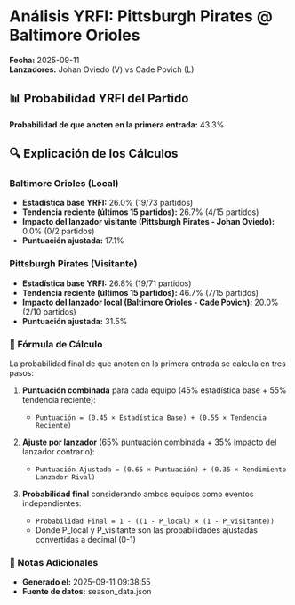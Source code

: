 # Análisis YRFI: Pittsburgh Pirates @ Baltimore Orioles

**Fecha:** 2025-09-11  
**Lanzadores:** Johan Oviedo (V) vs Cade Povich (L)

## 📊 Probabilidad YRFI del Partido

**Probabilidad de que anoten en la primera entrada:** 43.3%

## 🔍 Explicación de los Cálculos

### Baltimore Orioles (Local)
- **Estadística base YRFI:** 26.0% (19/73 partidos)
- **Tendencia reciente (últimos 15 partidos):** 26.7% (4/15 partidos)
- **Impacto del lanzador visitante (Pittsburgh Pirates - Johan Oviedo):** 0.0% (0/2 partidos)
- **Puntuación ajustada:** 17.1%

### Pittsburgh Pirates (Visitante)
- **Estadística base YRFI:** 26.8% (19/71 partidos)
- **Tendencia reciente (últimos 15 partidos):** 46.7% (7/15 partidos)
- **Impacto del lanzador local (Baltimore Orioles - Cade Povich):** 20.0% (2/10 partidos)
- **Puntuación ajustada:** 31.5%

### 📝 Fórmula de Cálculo

La probabilidad final de que anoten en la primera entrada se calcula en tres pasos:

1. **Puntuación combinada** para cada equipo (45% estadística base + 55% tendencia reciente):
   - `Puntuación = (0.45 × Estadística Base) + (0.55 × Tendencia Reciente)`

2. **Ajuste por lanzador** (65% puntuación combinada + 35% impacto del lanzador contrario):
   - `Puntuación Ajustada = (0.65 × Puntuación) + (0.35 × Rendimiento Lanzador Rival)`

3. **Probabilidad final** considerando ambos equipos como eventos independientes:
   - `Probabilidad Final = 1 - ((1 - P_local) × (1 - P_visitante))`
   - Donde P_local y P_visitante son las probabilidades ajustadas convertidas a decimal (0-1)

### 📌 Notas Adicionales

- **Generado el:** 2025-09-11 09:38:55
- **Fuente de datos:** season_data.json
